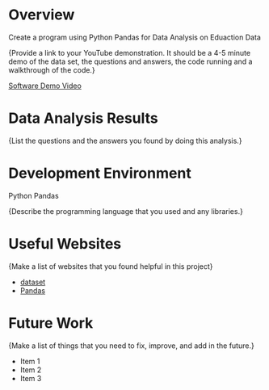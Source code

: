 # Overview

Create a program using Python Pandas for Data Analysis on Eduaction Data

{Provide a link to your YouTube demonstration.  It should be a 4-5 minute demo of the data set, the questions and answers, the code running and a walkthrough of the code.}

[Software Demo Video](http://youtube.link.goes.here)

# Data Analysis Results

{List the questions and the answers you found by doing this analysis.}

# Development Environment

Python Pandas

{Describe the programming language that you used and any libraries.}

# Useful Websites

{Make a list of websites that you found helpful in this project}
* [dataset](https://www.kaggle.com/datasets/mirzayasirabdullah07/student-exam-scores-dataset)
* [Pandas](https://pandas.pydata.org/)

# Future Work

{Make a list of things that you need to fix, improve, and add in the future.}
* Item 1
* Item 2
* Item 3